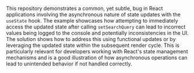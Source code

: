 This repository demonstrates a common, yet subtle, bug in React applications involving the asynchronous nature of state updates with the `useState` hook.  The example showcases how attempting to immediately access the updated state after calling `setSearchQuery` can lead to incorrect values being logged to the console and potentially inconsistencies in the UI. The solution shows how to address this using functional updates or by leveraging the updated state within the subsequent render cycle. This is particularly relevant for developers working with React's state management mechanisms and is a good illustration of how asynchronous operations can lead to unintended behavior if not handled correctly.